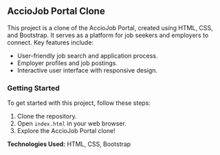 ## AccioJob Portal Clone
This project is a clone of the AccioJob Portal, created using HTML, CSS, and Bootstrap. It serves as a platform for job seekers and employers to connect. Key features include:

- User-friendly job search and application process.
- Employer profiles and job postings.
- Interactive user interface with responsive design.



### Getting Started

To get started with this project, follow these steps:

1. Clone the repository.
2. Open `index.html` in your web browser.
3. Explore the AccioJob Portal clone!

**Technologies Used:** HTML, CSS, Bootstrap
